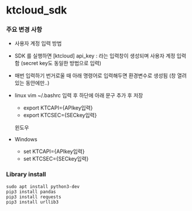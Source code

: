 # ktcloud_sdk
### 주요 변경 사항
* 사용자 계정 입력 방법
 - SDK 를 실행하면 [ktcloud] api_key : 라는 입력창이 생성되며 사용자 계정 입력함 (secret key도 동일한 방법으로 입력)
* 매번 입력하기 번거로울 때 아래 명령어로 입력해두면 환경변수로 생성됨 (창 열려있는 동안에만..)
 - linux
  vim ~/.bashrc 입력 후 하단에 아래 문구 추가 후 저장
   + export KTCAPI={APIkey입력}
   + export KTCSEC={SECkey입력}

   윈도우
 - Windows
   + set KTCAPI={APIkey입력}
   + set KTCSEC={SECkey입력}


### Library install
```
sudo apt install python3-dev
pip3 install pandas
pip3 install requests
pip3 install urllib3 
```
